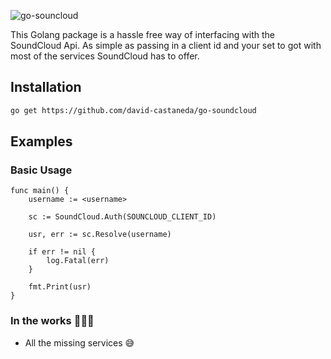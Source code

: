 ![go-souncloud](https://user-images.githubusercontent.com/21694364/61419517-93eba700-a8cc-11e9-8cd0-c379bd5a7129.png)

This Golang package is a hassle free way of interfacing with the SoundCloud Api. As simple as passing in a client id and your set to got with most of the services SoundCloud has to offer.

## Installation

```bash
go get https://github.com/david-castaneda/go-soundcloud
```
## Examples

### Basic Usage
```golang
func main() {
	username := <username>

	sc := SoundCloud.Auth(SOUNCLOUD_CLIENT_ID)

	usr, err := sc.Resolve(username)

	if err != nil {
		log.Fatal(err)
	}

	fmt.Print(usr)
}
```

### In the works 👨🏻‍💻
- All the missing services 😅